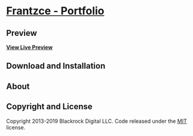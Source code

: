 # [Frantzce - Portfolio](https://charlesangelolai.github.io/frantzceWebsite.github.io/)

## Preview

**[View Live Preview](https://charlesangelolai.github.io/frantzceWebsite.github.io/)**

## Download and Installation

## About

## Copyright and License

Copyright 2013-2019 Blackrock Digital LLC. Code released under the [MIT](https://github.com/BlackrockDigital/startbootstrap-grayscale/blob/gh-pages/LICENSE) license.
